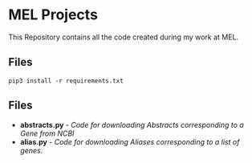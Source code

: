 # MEL Projects

This Repository contains all the code created during my work at MEL.

## Files
```
pip3 install -r requirements.txt
```

## Files
* **abstracts.py** - *Code for downloading Abstracts corresponding to a Gene from NCBI*
* **alias.py** - *Code for downloading Aliases corresponding to a list of genes.*

